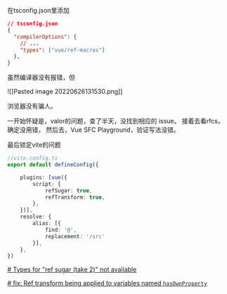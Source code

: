 


在tsconfig.json里添加

```json
// tsconfig.json
{
  "compilerOptions": {
    // ...
    "types": ["vue/ref-macros"]
  },
}
```


虽然编译器没有报错，但

![[Pasted image 20220626131530.png]]

浏览器没有骗人。

一开始怀疑是，valor的问题，查了半天，没找到相应的 issue。
接着去看rfcs，确定没用错，
然后去，Vue SFC Playground，验证写法没错。

最后锁定vite的问题

```ts
//vite.config.ts
export default defineConfig({

    plugins: [vue({
        script: {
            refSugar: true,
            refTransform: true,
        },
    })],
    resolve: {
        alias: [{
            find: '@',
            replacement: '/src'
        }],
    },
})
```



[# Types for "ref sugar (take 2)" not available](https://github.com/johnsoncodehk/volar/issues/521)

[# fix: Ref transform being applied to variables named `hasOwnProperty`](https://github.com/vuejs/core/pull/4515)